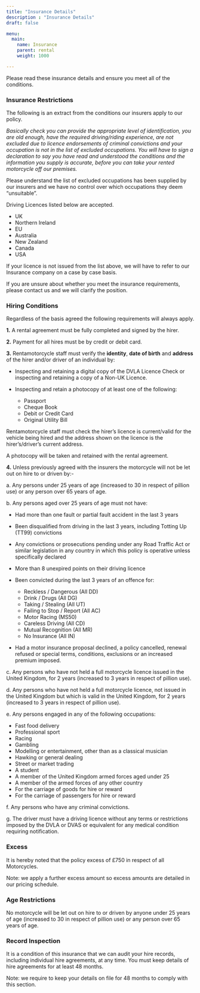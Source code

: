 ```yaml
---
title: "Insurance Details"
description : "Insurance Details"
draft: false

menu:
  main:
    name: Insurance
    parent: rental
    weight: 1000

---
```

Please read these insurance details and ensure you meet all of the conditions.

### Insurance Restrictions
The following is an extract from the conditions our insurers apply to our policy.

*Basically check you can provide the appropriate level of identification, you are old enough, have the required driving/riding experience, are not excluded due to licence endorsements of criminal convictions and your occupation is not in the list of excluded occupations. You will have to sign a declaration to say you have read and understood the conditions and the information you supply is accurate, before you can take your rented motorcycle off our premises.*

Please understand the list of excluded occupations has been supplied by our insurers and we have no control over which occupations they deem “unsuitable”.

Driving Licences listed below are accepted.

- UK
- Northern Ireland
- EU
- Australia
- New Zealand 
- Canada
- USA

If your licence is not issued from the list above, we will have to refer to our Insurance company on a case by case basis.


If you are unsure about whether you meet the insurance requirements, please contact us and we will clarify the position.

### Hiring Conditions

Regardless of the basis agreed the following requirements will always apply.

**1.** A rental agreement must be fully completed and signed by the hirer. 

**2.** Payment for all hires must be by credit or debit card.

**3.** Rentamotorcycle staff must verify the **identity**, **date of birth** and **address** of the hirer and/or driver of an individual by:

- Inspecting and retaining a digital copy of the DVLA Licence Check or inspecting and retaining a copy of a Non-UK Licence.

- Inspecting and retain a photocopy of at least one of the following:
    - Passport
    - Cheque Book
    - Debit or Credit Card
    - Original Utility Bill

Rentamotorcycle staff must check the hirer’s licence is current/valid for the vehicle being hired and the address shown on the licence is the hirer’s/driver’s current address. 

A photocopy will be taken and retained with the rental agreement.

**4.** Unless previously agreed with the insurers the motorcycle will not be let out on hire to or driven by:-

a. Any persons under 25 years of age (increased to 30 in respect of pillion use) or any person over 65 years of age.

b. Any persons aged over 25 years of age must not have:

  - Had more than one fault or partial fault accident in the last 3 years

  - Been disqualified from driving in the last 3 years, including Totting Up (TT99) convictions
  
  - Any convictions or prosecutions pending under any Road Traffic Act or similar legislation in any country in which this policy is operative unless specifically declared
  
  - More than 8 unexpired points on their driving licence 
  
  - Been convicted during the last 3 years of an offence for:
    - Reckless / Dangerous (All DD)
    - Drink / Drugs (All DG)
    - Taking / Stealing (All UT)
    - Failing to Stop / Report (All AC)
    - Motor Racing (MS50)
    - Careless Driving (All CD)
    - Mutual Recognition (All MR)
    - No Insurance (All IN)
  
  - Had a motor insurance proposal declined, a policy cancelled, renewal refused or special terms, conditions, exclusions or an increased premium imposed.  

c. Any persons who have not held a full motorcycle licence issued in the United Kingdom, for 2 years (increased to 3 years in respect of pillion use).

d. Any persons who have not held a full motorcycle licence, not issued in the United Kingdom but which is valid in the United Kingdom, for 2 years (increased to 3 years in respect of pillion use).

e. Any persons engaged in any of the following occupations:
- Fast food delivery
- Professional sport
- Racing
- Gambling
- Modelling or entertainment, other than as a classical musician
- Hawking or general dealing
- Street or market trading
- A student
- A member of the United Kingdom armed forces aged under 25
- A member of the armed forces of any other country
- For the carriage of goods for hire or reward
- For the carriage of passengers for hire or reward

f. Any persons who have any criminal convictions.

g. The driver must have a driving licence without any terms or restrictions imposed by the DVLA or DVAS or equivalent for any medical condition requiring notification. 

### Excess

It is hereby noted that the policy excess of £750 in respect of all Motorcycles.

Note: we apply a further excess amount so excess amounts are detailed in our pricing schedule.

### Age Restrictions

No motorcycle will be let out on hire to or driven by anyone under 25 years of age (increased to 30 in respect of pillion use) or any person over 65 years of age.

### Record Inspection

It is a condition of this insurance that we can audit your hire records, including individual hire agreements, at any time. You must keep details of hire agreements for at least 48 months.

Note: we require to keep your details on file for 48 months to comply with this section.
